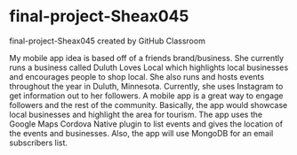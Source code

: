 # final-project-Sheax045
final-project-Sheax045 created by GitHub Classroom

My mobile app idea is based off of a friends brand/business. She currently runs a business called Duluth Loves Local which 
highlights local businesses and encourages people to shop local. She also runs and hosts events throughout the year in Duluth, 
Minnesota. Currently, she uses Instagram to get information out to her followers. A mobile app is a great way to engage followers 
and the rest of the community. Basically, the app would showcase local businesses and highlight the area for tourism. The app 
uses the Google Maps Cordova Native plugin to list events and gives the location of the events and businesses. 
Also, the app will use MongoDB for an email subscribers list. 
